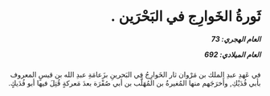 <h1 dir="rtl">ثَورةُ الخَوارِج في البَحْرَين .</h1>

<h5 dir="rtl">العام الهجري:  73

العام الميلادي: 692

</h5>

<p dir="rtl">في عَهدِ عبدِ الملك بن مَرْوان ثار الخَوارِجُ في البَحرينِ بزَعامَةِ عبدِ الله بن قيسٍ المعروف بأبي فُدَيْكِ, وأَخرَجَهم منها المُغيرةُ بن المُهَلَّب بن أبي صُفْرَة بعدَ مَعركةٍ قُتِلَ فيها أبو فُدَيكٍ.</p></br>
